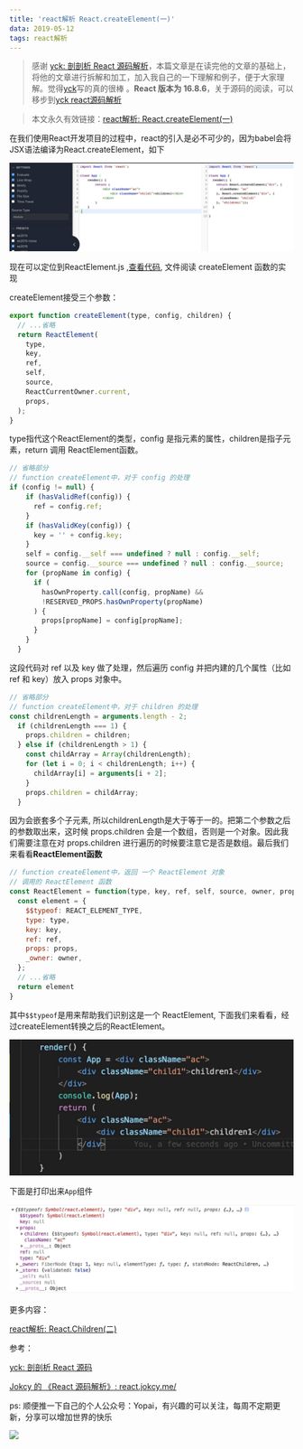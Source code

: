 ```yaml
---
title: 'react解析 React.createElement(一)'
data: 2019-05-12
tags: react解析
---
```


> 感谢 [yck: 剖剖析 React 源码解析](https://github.com/KieSun/Dream/issues/18)，本篇文章是在读完他的文章的基础上，将他的文章进行拆解和加工，加入我自己的一下理解和例子，便于大家理解。觉得[yck](https://github.com/KieSun)写的真的很棒 。**React 版本为 16.8.6**，关于源码的阅读，可以移步到[yck react源码解析](https://github.com/KieSun/react-interpretation)

> 本文永久有效链接：[react解析: React.createElement(一)](https://github.com/AttemptWeb/Record/issues/7)

在我们使用React开发项目的过程中，react的引入是必不可少的，因为babel会将JSX语法编译为React.createElement，如下

![](https://raw.githubusercontent.com/AttemptWeb/Record/master/Img/1557149501347.jpg)

现在可以定位到ReactElement.js ,[查看代码](https://github.com/KieSun/react-interpretation/blob/master/packages/react/src/ReactElement.js), 文件阅读 createElement 函数的实现

createElement接受三个参数：
```javascript
export function createElement(type, config, children) {
  // ...省略
  return ReactElement(
    type,
    key,
    ref,
    self,
    source,
    ReactCurrentOwner.current,
    props,
  );
}
```
type指代这个ReactElement的类型，config 是指元素的属性，children是指子元素，return 调用 ReactElement函数。

```javascript
// 省略部分
// function createElement中，对于 config 的处理
if (config != null) {
    if (hasValidRef(config)) {
      ref = config.ref;
    }
    if (hasValidKey(config)) {
      key = '' + config.key;
    }
    self = config.__self === undefined ? null : config.__self;
    source = config.__source === undefined ? null : config.__source;
    for (propName in config) {
      if (
        hasOwnProperty.call(config, propName) &&
        !RESERVED_PROPS.hasOwnProperty(propName)
      ) {
        props[propName] = config[propName];
      }
    }
  }
```
这段代码对 ref 以及 key 做了处理，然后遍历 config 并把内建的几个属性（比如 ref 和 key）放入 props 对象中。

```javascript
// 省略部分
// function createElement中，对于 children 的处理
const childrenLength = arguments.length - 2;
  if (childrenLength === 1) {
    props.children = children;
  } else if (childrenLength > 1) {
    const childArray = Array(childrenLength);
    for (let i = 0; i < childrenLength; i++) {
      childArray[i] = arguments[i + 2];
    }
    props.children = childArray;
  }
```
因为会嵌套多个子元素, 所以childrenLength是大于等于一的。把第二个参数之后的参数取出来，这时候 props.children 会是一个数组，否则是一个对象。因此我们需要注意在对 props.children 进行遍历的时候要注意它是否是数组。最后我们来看看**ReactElement函数**

```javascript
// function createElement中，返回 一个 ReactElement 对象
// 调用的 ReactElement 函数
const ReactElement = function(type, key, ref, self, source, owner, props) {
  const element = {
    $$typeof: REACT_ELEMENT_TYPE,
    type: type,
    key: key,
    ref: ref,
    props: props,
    _owner: owner,
  };
  // ...省略
  return element
}
```
其中```$$typeof```是用来帮助我们识别这是一个 ReactElement, 下面我们来看看，经过createElement转换之后的ReactElement。

![](https://raw.githubusercontent.com/AttemptWeb/Record/master/Img/1557200456091.jpg)

下面是打印出来```App```组件

![](https://raw.githubusercontent.com/AttemptWeb/Record/master/Img/1557200356701.jpg)

更多内容：

[react解析: React.Children(二)](https://github.com/AttemptWeb/Record/issues/8)

参考：

[yck: 剖剖析 React 源码](https://github.com/KieSun/Dream/issues/18)

[Jokcy 的 《React 源码解析》: react.jokcy.me/](https://react.jokcy.me/book/api/react-element.html)

ps: 顺便推一下自己的个人公众号：Yopai，有兴趣的可以关注，每周不定期更新，分享可以增加世界的快乐

![](/webChat1.png)
